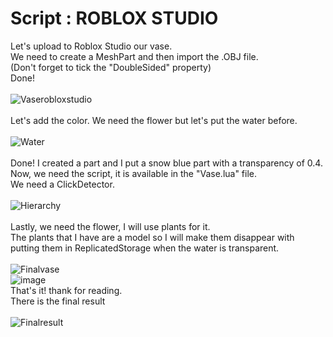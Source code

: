 # Script : ROBLOX STUDIO 
Let's upload to Roblox Studio our vase. <br>
We need to create a MeshPart and then import the .OBJ file. <br>
(Don't forget to tick the "DoubleSided" property) <br>
Done!
<br>
<br>
![Vaserobloxstudio](https://github.com/Pixelisteuhh/Vase-System/assets/82734867/be901f87-17c8-4bdd-b2f9-ccddfadea2a0)
<br>
<br>
Let's add the color.
We need the flower but let's put the water before.
<br>
<br>
![Water](https://github.com/Pixelisteuhh/Vase-System/assets/82734867/738976b1-5fd8-44a6-b7b4-b61a1f7e9bba)
<br>
<br>
Done!
I created a part and I put a snow blue part with a transparency of 0.4. <br>
Now, we need the script, it is available in the "Vase.lua" file. <br>
We need a ClickDetector.
<br>
<br>
![Hierarchy](https://github.com/Pixelisteuhh/Vase-System/assets/82734867/c0fa9903-04d4-4c29-8159-dc71ac4ea0ea)
<br>
<br>
Lastly, we need the flower, I will use plants for it. <br>
The plants that I have are a model so I will make them disappear with putting them in ReplicatedStorage when the water is transparent.
<br>
<br>
![Finalvase](https://github.com/Pixelisteuhh/Vase-System/assets/82734867/3aef236b-95cb-40d4-b502-c8947791885a) <br>
![image](https://github.com/Pixelisteuhh/Vase-System/assets/82734867/2b849b56-fb86-4faa-9b11-ccc8729f115c)
<br>
That's it! thank for reading. <br>
There is the final result
<br>
<br>
![Finalresult](https://github.com/Pixelisteuhh/Vase-System/assets/82734867/f49c3336-748a-4a64-910f-11792fd21f7a)
